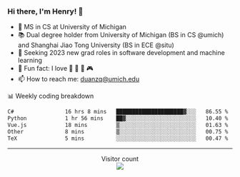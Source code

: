 ### Hi there, I'm Henry! 👋

- 🔭 MS in CS at University of Michigan
- 📚 Dual degree holder from University of Michigan (BS in CS @umich) and Shanghai Jiao Tong University (BS in ECE @situ)
- 🤖 Seeking 2023 new grad roles in software development and machine learning
- 🍁 Fun fact: I love 📸 🏓 🍜 🎮
- 📫 How to reach me: [duanzq@umich.edu](mailto:duanzq@umich.edu)

📊 Weekly coding breakdown
<!--START_SECTION:waka-->

```txt
C#                16 hrs 8 mins   █████████████████████▓░░░   86.55 %
Python            1 hr 56 mins    ██▓░░░░░░░░░░░░░░░░░░░░░░   10.40 %
Vue.js            18 mins         ▒░░░░░░░░░░░░░░░░░░░░░░░░   01.63 %
Other             8 mins          ▒░░░░░░░░░░░░░░░░░░░░░░░░   00.75 %
TeX               5 mins          ░░░░░░░░░░░░░░░░░░░░░░░░░   00.47 %
```

<!--END_SECTION:waka-->

***
<p align="center"> 
  Visitor count<br>
  <img src="https://profile-counter.glitch.me/zlzq-duanzq/count.svg" />
</p>

<!-- ![Henry Duan's GitHub stats](https://github-readme-stats.vercel.app/api?username=zlzq-duanzq&show_icons=true)

![trophy](https://github-profile-trophy.vercel.app/?username=zlzq-duanzq&column=7)

[![Top Langs](https://github-readme-stats.vercel.app/api/top-langs/?username=zlzq-duanzq&layout=compact)](https://github.com/zlzq-duanzq/github-readme-stats) -->
